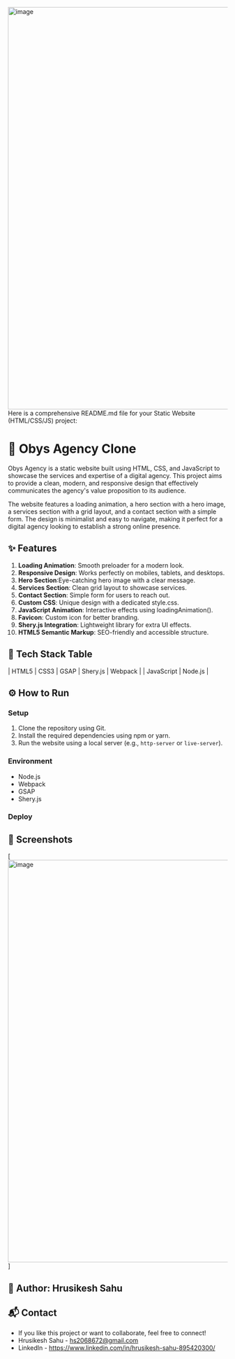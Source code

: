 <img width="1918" height="920" alt="image" src="https://github.com/user-attachments/assets/745af648-f8ec-4166-bb01-dc163b1cf23e" />Here is a comprehensive README.md file for your Static Website (HTML/CSS/JS) project:

🚀 Obys Agency Clone 
==========================

Obys Agency is a static website built using HTML, CSS, and JavaScript to showcase the services and expertise of a digital agency. This project aims to provide a clean, modern, and responsive design that effectively communicates the agency's value proposition to its audience.

The website features a loading animation, a hero section with a hero image, a services section with a grid layout, and a contact section with a simple form. The design is minimalist and easy to navigate, making it perfect for a digital agency looking to establish a strong online presence.

**✨ Features**
-------------

1. **Loading Animation**: Smooth preloader for a modern look.
2. **Responsive Design**: Works perfectly on mobiles, tablets, and desktops.
3. **Hero Section**:Eye-catching hero image with a clear message.
4. **Services Section**: Clean grid layout to showcase services.
5. **Contact Section**: Simple form for users to reach out.
6. **Custom CSS**: Unique design with a dedicated style.css.
7. **JavaScript Animation**:  Interactive effects using loadingAnimation().
8. **Favicon**: Custom icon for better branding.
9. **Shery.js Integration**: Lightweight library for extra UI effects.
10. **HTML5 Semantic Markup**: SEO-friendly and accessible structure.

**🧰 Tech Stack Table**
----------------------


| HTML5 | CSS3 | GSAP | Shery.js | Webpack |
| JavaScript | Node.js |


**⚙️ How to Run**
------------------

### Setup

1. Clone the repository using Git.
2. Install the required dependencies using npm or yarn.
3. Run the website using a local server (e.g., `http-server` or `live-server`).

### Environment

* Node.js 
* Webpack 
* GSAP 
* Shery.js 

### Deploy


**📸 Screenshots**
---------------

[<img width="1918" height="920" alt="image" src="https://github.com/user-attachments/assets/bbc7bbac-1455-4c55-9efb-de2a835909bb" />
]


**👤 Author: Hrusikesh Sahu**
---------

**📬 Contact**
---------------
* If you like this project or want to collaborate, feel free to connect!
* Hrusikesh Sahu - hs2068672@gmail.com 
* LinkedIn - https://www.linkedin.com/in/hrusikesh-sahu-895420300/
